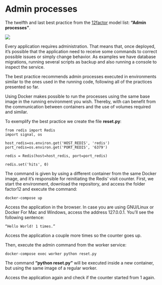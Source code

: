 # Admin processes

The twelfth and last best practice from the [12factor](https://12factor.net) model list: **“Admin processes”**.

![](images/admin1.png)

Every application requires administration. That means that, once deployed, it’s possible that the application need to receive some commands to correct possible issues or simply change behavior. As examples we have database migrations, running several scripts as backup and also running a console to inspect the service.

The best practice recommends admin processes executed in environments similar to the ones used in the running code, following all of the practices presented so far.

Using Docker makes possible to run the processes using the same base image in the running environment you wish. Thereby, with can benefit from the communication between containers and the use of volumes required and similar.

To exemplify the best practice we create the file **reset.py**:

```
from redis import Redis
import signal, os

host_redis=os.environ.get('HOST_REDIS', 'redis')
port_redis=os.environ.get('PORT_REDIS', '6379')

redis = Redis(host=host_redis, port=port_redis)

redis.set('hits', 0)
```

The command is given by using a different container from the same Docker image, and it’s responsible for reinitiating the Redis’ visit counter. First, we start the environment, download the repository, and access the folder factor12 and execute the command:

```
docker-compose up
```

Access the application in the browser. In case you are using GNU/Linux or Docker For Mac and Windows, access the address 127.0.0.1. You’ll see the following sentence:

```
“Hello World! 1 times.”
```

Access the application a couple more times so the counter goes up.

Then, execute the admin command from the worker service:

```
docker-compose exec worker python reset.py
```

The command **“python reset.py”** will be executed inside a new container, but using the same image of a regular worker.

Access the application again and check if the counter started from 1 again.
